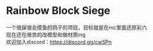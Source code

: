 Rainbow Block Siege
===================
一个很屎很会摸鱼的鸽子的项目，目标就是在mc里面还原彩六  
现在还在艰苦的改模型和做材质ing  
欢迎加入discord：https://discord.gg/cwSPn  
